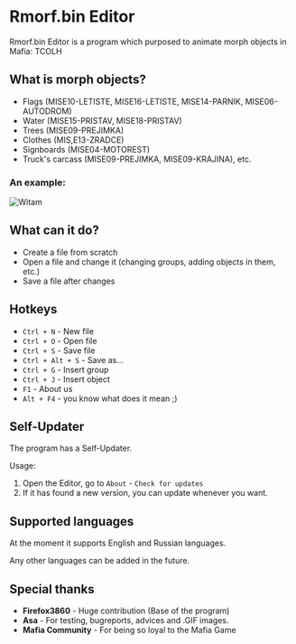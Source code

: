 # Rmorf.bin Editor
Rmorf.bin Editor is a program which purposed to animate morph objects in Mafia: TCOLH

## What is morph objects?
* Flags (MISE10-LETISTE, MISE16-LETISTE, MISE14-PARNIK, MISE06-AUTODROM)
* Water (MISE15-PRISTAV, MISE18-PRISTAV)
* Trees (MISE09-PREJIMKA)
* Clothes (MIS,E13-ZRADCE)
* Signboards (MISE04-MOTOREST)
* Truck's carcass (MISE09-PREJIMKA, MISE09-KRAJINA), etc.

### An example:

![Witam](https://raw.githubusercontent.com/legion2809/RmorfBinEditorWPF/main/Gifs/AMflag1.gif)

## What can it do?
* Create a file from scratch
* Open a file and change it (changing groups, adding objects in them, etc.)
* Save a file after changes

## Hotkeys
* `Ctrl + N` - New file
* `Ctrl + O` - Open file
* `Ctrl + S` - Save file
* `Ctrl + Alt + S` - Save as...
* `Ctrl + G` - Insert group
* `Ctrl + J` - Insert object
* `F1` - About us
* `Alt + F4` - you know what does it mean ;)

## Self-Updater
The program has a Self-Updater.

Usage: 
1. Open the Editor, go to `About` - `Check for updates`
2. If it has found a new version, you can update whenever you want.

## Supported languages

At the moment it supports English and Russian languages.

Any other languages can be added in the future.

## Special thanks
- **Firefox3860** - Huge contribution (Base of the program)
- **Asa** -  For testing, bugreports, advices and .GIF images.
- **Mafia Community** - For being so loyal to the Mafia Game
